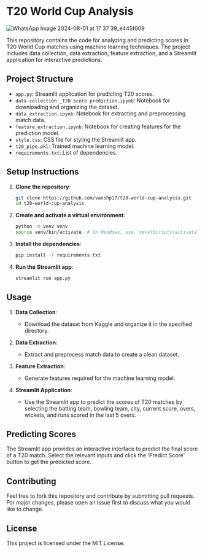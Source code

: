 # T20 World Cup Analysis

![WhatsApp Image 2024-08-01 at 17 37 39_e445f009](https://github.com/user-attachments/assets/35cc2ee1-4baf-4156-bad9-4b54d0661226)

This repository contains the code for analyzing and predicting scores in T20 World Cup matches using machine learning techniques. The project includes data collection, data extraction, feature extraction, and a Streamlit application for interactive predictions.

## Project Structure

- `app.py`: Streamlit application for predicting T20 scores.
- `data-collection _T20 score prediction.ipynb`: Notebook for downloading and organizing the dataset.
- `data_extraction.ipynb`: Notebook for extracting and preprocessing match data.
- `feature_extraction.ipynb`: Notebook for creating features for the prediction model.
- `style.css`: CSS file for styling the Streamlit app.
- `t20_pipe.pkl`: Trained machine learning model.
- `requirements.txt`: List of dependencies.

## Setup Instructions

1. **Clone the repository**:
    ```bash
    git clone https://github.com/vanshp17/t20-world-cup-analysis.git
    cd t20-world-cup-analysis
    ```

2. **Create and activate a virtual environment**:
    ```bash
    python -m venv venv
    source venv/bin/activate  # On Windows, use `venv\Scripts\activate`
    ```

3. **Install the dependencies**:
    ```bash
    pip install -r requirements.txt
    ```

4. **Run the Streamlit app**:
    ```bash
    streamlit run app.py
    ```

## Usage

1. **Data Collection**:
    - Download the dataset from Kaggle and organize it in the specified directory.

2. **Data Extraction**:
    - Extract and preprocess match data to create a clean dataset.

3. **Feature Extraction**:
    - Generate features required for the machine learning model.

4. **Streamlit Application**:
    - Use the Streamlit app to predict the scores of T20 matches by selecting the batting team, bowling team, city, current score, overs, wickets, and runs scored in the last 5 overs.

## Predicting Scores

The Streamlit app provides an interactive interface to predict the final score of a T20 match. Select the relevant inputs and click the 'Predict Score' button to get the predicted score.

## Contributing

Feel free to fork this repository and contribute by submitting pull requests. For major changes, please open an issue first to discuss what you would like to change.

## License

This project is licensed under the MIT License.
